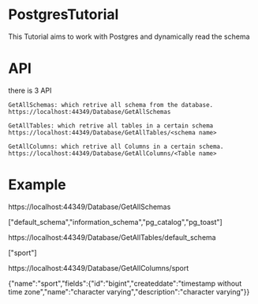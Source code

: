 # PostgresTutorial
This Tutorial aims to work with Postgres and dynamically read the schema

# API
there is 3 API

    GetAllSchemas: which retrive all schema from the database. 
    https://localhost:44349/Database/GetAllSchemas
    
    GetAllTables: which retrive all tables in a certain schema
    https://localhost:44349/Database/GetAllTables/<schema name>
    
    GetAllColumns: which retrive all Columns in a certain schema.
    https://localhost:44349/Database/GetAllColumns/<Table name>
    
    
 # Example
 https://localhost:44349/Database/GetAllSchemas
 
 ["default_schema","information_schema","pg_catalog","pg_toast"]

https://localhost:44349/Database/GetAllTables/default_schema

["sport"]

https://localhost:44349/Database/GetAllColumns/sport

{"name":"sport","fields":{"id":"bigint","createddate":"timestamp without time zone","name":"character varying","description":"character varying"}}

    
